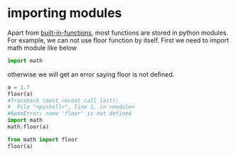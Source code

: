 # importing modules

Apart from [built-in-functions](python-built-in-functions), most functions are stored in python modules.
For example, we can not use floor function by itself.
First we need to import math module like below

```python
import math
```


otherwise we will get an error saying floor is not defined.

```python
a = 1.7
floor(a)
#Traceback (most recent call last):
#  File "<pyshell>", line 1, in <module>
#NameError: name 'floor' is not defined
import math
math.floor(a)

from math import floor
floor(a)

```

